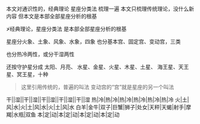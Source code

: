 本文对通识性的，经典理论
星座分类法
梳理一遍
本文只梳理传统理论，没什么新内容
但本文是本部全部星座分析的根基

≯经典理论，星座分类法
是本部全部星座分析的根基

星座分火象、土象、风象、水象，四象
也分基本宫、固定宫、变动宫，三类

也分热冷两性，或分干湿两性

还按守护星分成
太阳、月亮、
水星、金星、火星、木星、土星、
海王星、天王星、冥王星，十种

>这里引用传统的，普遍的叫法
变动宫的“宫”就是星座的另一个叫法

干||湿||干||湿||干||湿||干||湿||干||湿
热|冷|热|冷|热|冷|热|冷|热|冷|热|冷
火|土|风|水|火|土|风|水|火|土|风|水
白羊|金牛|双子|巨蟹|狮子|处女|天秤|天蝎|射手|摩羯|水瓶|双鱼
本|定|动|本|定|动|本|定|动|本|定|动
